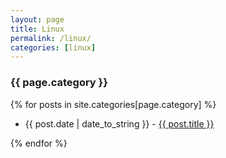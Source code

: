 ```yaml
---
layout: page
title: Linux
permalink: /linux/
categories: [linux]
---
```

<h3>{{ page.category }}</h3>
{% for posts in site.categories[page.category] %}
  <ul>
      <li><span>{{ post.date | date_to_string }} - </span> <a href="{{ post.url }}">{{ post.title }}</a></li>
  </ul>
{% endfor %}